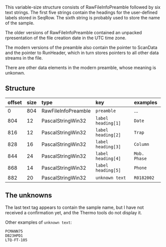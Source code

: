 This variable-size structure consists of RawFileInfoPreamble followed by six text strings. The first five strings contain the headings for the user-defined labels stored in SeqRow. The sixth string is probably used to store the name of the sample.

The older versions of RawFileInfoPreamble contained an unpacked rpresentation of the file creation date in the UTC time zone.

The modern versions of the preamble also contain the pointer to ScanData and the pointer to RunHeader, which in turn stores pointers to all other data streams in the file.

There are other data elements in the modern preamble, whose meaning is unkonwn.

## Structure ##

| offset | size | type | key | examples |
|:-------|:-----|:-----|:----|:---------|
| 0      | 804  | RawFileInfoPreamble | `preamble` | ...      |
| 804    | 12   | PascalStringWin32 | `label heading[1]` | `Date`   |
| 816    | 12   | PascalStringWin32 | `label heading[2]` | `Trap`   |
| 828    | 16   | PascalStringWin32 | `label heading[3]` | `Column` |
| 844    | 24   | PascalStringWin32 | `label heading[4]` | `Mob. Phase` |
| 868    | 14   | PascalStringWin32 | `label heading[5]` | `Phone`  |
| 882    | 20   | PascalStringWin32 | `unknown text` | `R0182002` |

## The unknowns ##

The last text tag appears to contain the sample name, but I have not received a confirmation yet, and the Thermo tools do not display it.

Other examples of `unknown text`:

```
PCMANN75
DB23HPD1
LTQ-FT-105
```